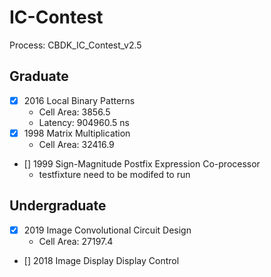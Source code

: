 # IC-Contest

Process: CBDK_IC_Contest_v2.5

## Graduate

-   [x] 2016 Local Binary Patterns
    -   Cell Area: 3856.5
    -   Latency: 904960.5 ns
-   [x] 1998 Matrix Multiplication
    -   Cell Area: 32416.9
-   [] 1999 Sign-Magnitude Postfix Expression Co-processor
    - testfixture need to be modifed to run

## Undergraduate

-   [x] 2019 Image Convolutional Circuit Design
    -   Cell Area: 27197.4
-   [] 2018 Image Display Display Control